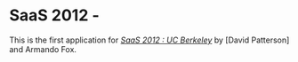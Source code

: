 # SaaS 2012 - 

This is the first application for
[*SaaS 2012 : UC Berkeley*](http://saas-class.org/) 
by [David Patterson] and Armando Fox.

